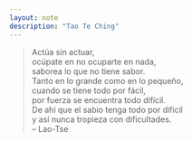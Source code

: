 ```yaml
---
layout: note
description: "Tao Te Ching"
---
```


> Actúa sin actuar,  
> ocúpate en no ocuparte en nada,  
> saborea lo que no tiene sabor.  
> Tanto en lo grande como en lo pequeño,  
> cuando se tiene todo por fácil,  
> por fuerza se encuentra todo difícil.  
> De ahí que el sabio tenga todo por difícil  
> y así nunca tropieza con dificultades.  
> – Lao-Tse
